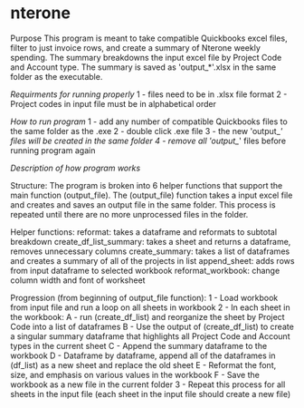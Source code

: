 # nterone
Purpose
This program is meant to take compatible Quickbooks excel files, filter to just invoice rows, and create a summary of Nterone weekly spending. The summary breakdowns the input excel file by Project Code and Account type. The summary is saved as 'output_*'.xlsx in the same folder as the executable.  

*Requirments for running properly*
1 - files need to be in .xlsx file format
2 - Project codes in input file must be in alphabetical order


*How to run program*
1 - add any number of compatible Quickbooks files to the same folder as the .exe
2 - double click .exe file
3 - the new 'output_*' files will be created in the same folder
4 - remove all 'output_*' files before running program again


*Description of how program works* 

Structure:
The program is broken into 6 helper functions that support the main function (output_file). The (output_file) function takes a input excel file and creates and saves an output file in the same folder. This process is repeated until there are no more unprocessed files in the folder.

Helper functions:
reformat: takes a dataframe and reformats to subtotal breakdown
create_df_list_summary: takes a sheet and returns a dataframe, removes unnecessary columns 
create_summary: takes a list of dataframes and creates a summary of all of the projects in list
append_sheet: adds rows from input dataframe to selected workbook
reformat_workbook: change column width and font of worksheet 

Progression (from beginning of output_file function):
1 - Load workbook from input file and run a loop on all sheets in workbook
2 - In each sheet in the workbook:
    A - run (create_df_list) and reorganize the sheet by Project Code into a list of dataframes 
    B - Use the output of (create_df_list) to create a singular summary dataframe that highlights all Project Code and Account types in the current sheet
    C - Append the summary dataframe to the workbook
    D - Dataframe by dataframe, append all of the dataframes in (df_list) as a new sheet and replace the old sheet
    E - Reformat the font, size, and emphasis on various values in the workbook
    F - Save the workbook as a new file in the current folder
3 - Repeat this process for all sheets in the input file (each sheet in the input file should create a new file)